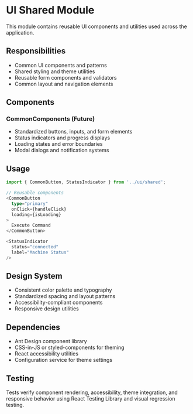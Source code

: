 # UI Shared Module

This module contains reusable UI components and utilities used across the application.

## Responsibilities
- Common UI components and patterns
- Shared styling and theme utilities
- Reusable form components and validators
- Common layout and navigation elements

## Components

### CommonComponents (Future)
- Standardized buttons, inputs, and form elements
- Status indicators and progress displays
- Loading states and error boundaries
- Modal dialogs and notification systems

## Usage

```typescript
import { CommonButton, StatusIndicator } from '../ui/shared';

// Reusable components
<CommonButton 
  type="primary" 
  onClick={handleClick}
  loading={isLoading}
>
  Execute Command
</CommonButton>

<StatusIndicator 
  status="connected" 
  label="Machine Status" 
/>
```

## Design System
- Consistent color palette and typography
- Standardized spacing and layout patterns  
- Accessibility-compliant components
- Responsive design utilities

## Dependencies
- Ant Design component library
- CSS-in-JS or styled-components for theming
- React accessibility utilities
- Configuration service for theme settings

## Testing
Tests verify component rendering, accessibility, theme integration, and responsive behavior using React Testing Library and visual regression testing.